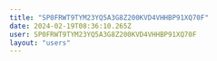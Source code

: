 ```yaml
---
title: "SP0FRWT9TYM23YQ5A3G8Z200KVD4VHHBP91XQ70F"
date: 2024-02-19T08:36:10.265Z
user: SP0FRWT9TYM23YQ5A3G8Z200KVD4VHHBP91XQ70F
layout: "users"
---
```

    